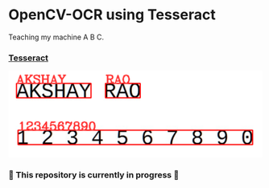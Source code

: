 # OpenCV-OCR using Tesseract
Teaching my machine A B C.

### [Tesseract](https://opensource.google/projects/tesseract)

![alt text](https://github.com/akshay-rao7/OpenCV-OCR/blob/main/image/test_2.PNG)

###  :wrench: This repository is currently in progress :hammer: 
